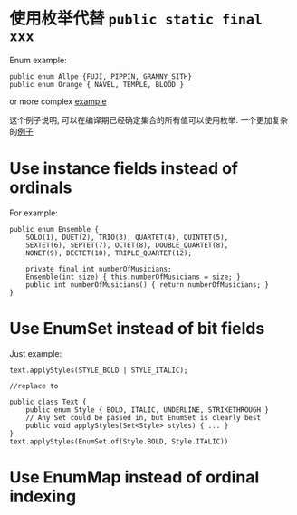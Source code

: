 # 使用枚举代替 `public static final xxx`

Enum example:
    
    public enum Allpe {FUJI, PIPPIN, GRANNY_SITH}
    public enum Orange { NAVEL, TEMPLE, BLOOD }
    
or more complex [example](Planet.java)

这个例子说明, 可以在编译期已经确定集合的所有值可以使用枚举. 
一个更加复杂的[例子](PayrollDay.java)

# Use instance fields instead of ordinals

For example:

    public enum Ensemble {
        SOLO(1), DUET(2), TRIO(3), QUARTET(4), QUINTET(5),
        SEXTET(6), SEPTET(7), OCTET(8), DOUBLE_QUARTET(8),
        NONET(9), DECTET(10), TRIPLE_QUARTET(12);
        
        private final int numberOfMusicians;
        Ensemble(int size) { this.numberOfMusicians = size; }
        public int numberOfMusicians() { return numberOfMusicians; }
    }
   
# Use EnumSet instead of bit fields

Just example:

    text.applyStyles(STYLE_BOLD | STYLE_ITALIC);
    
    //replace to
    
    public class Text {
        public enum Style { BOLD, ITALIC, UNDERLINE, STRIKETHROUGH }
        // Any Set could be passed in, but EnumSet is clearly best
        public void applyStyles(Set<Style> styles) { ... }
    }
    text.applyStyles(EnumSet.of(Style.BOLD, Style.ITALIC))
    
# Use EnumMap instead of ordinal indexing